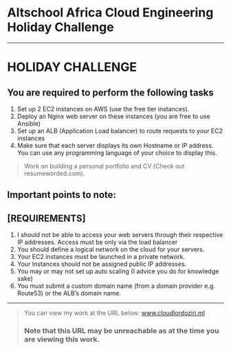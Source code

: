 # Altschool Africa Cloud Engineering Holiday Challenge

__________________________________

# HOLIDAY CHALLENGE

## You are required to perform the following tasks

1. Set up 2 EC2 instances on AWS (use the free tier instances).
2. Deploy an Nginx web server on these instances (you are free to use Ansible)
3. Set up an ALB (Application Load balancer) to route requests to your EC2 instances
4. Make sure that each server displays its own Hostname or IP address. You can use any programming language of your choice to display this.

> Work on building a personal portfolio and CV (Check out resumeworded.com).

## Important points to note:
## [REQUIREMENTS]

1. I should not be able to access your web servers through their respective IP addresses. Access must be only via the load balancer
2. You should define a logical network on the cloud for your servers.
3. Your EC2 instances must be launched in a private network.
4. Your Instances should not be assigned public IP addresses.
5. You may or may not set up auto scaling (I advice you do for knowledge sake)
6. You must submit a custom domain name (from a domain provider e.g. Route53) or the ALB’s domain name.

____________________________________________________________________________

> You can view my work at the URL below:
> www.cloudlordoziri.ml
> ### Note that this URL may be unreachable as at the time you are viewing this work.
